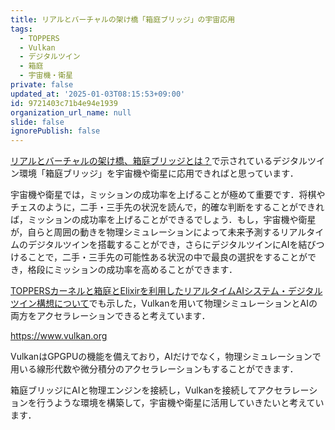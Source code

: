 ```yaml
---
title: リアルとバーチャルの架け橋「箱庭ブリッジ」の宇宙応用
tags:
  - TOPPERS
  - Vulkan
  - デジタルツイン
  - 箱庭
  - 宇宙機・衛星
private: false
updated_at: '2025-01-03T08:15:53+09:00'
id: 9721403c71b4e94e1939
organization_url_name: null
slide: false
ignorePublish: false
---
```

[リアルとバーチャルの架け橋、箱庭ブリッジとは？](https://hakoniwa-lab.net/2024/06/13/core-tech-06/)で示されているデジタルツイン環境「箱庭ブリッジ」を宇宙機や衛星に応用できればと思っています．

宇宙機や衛星では，ミッションの成功率を上げることが極めて重要です．将棋やチェスのように，二手・三手先の状況を読んで，的確な判断をすることができれば，ミッションの成功率を上げることができるでしょう．もし，宇宙機や衛星が，自らと周囲の動きを物理シミュレーションによって未来予測するリアルタイムのデジタルツインを搭載することができ，さらにデジタルツインにAIを結びつけることで，二手・三手先の可能性ある状況の中で最良の選択をすることができ，格段にミッションの成功率を高めることができます．

[TOPPERSカーネルと箱庭とElixirを利用したリアルタイムAIシステム・デジタルツイン構想について](https://qiita.com/zacky1972/items/19bb7c70a3647a90d832)でも示した，Vulkanを用いて物理シミュレーションとAIの両方をアクセラレーションできると考えています．

https://www.vulkan.org

VulkanはGPGPUの機能を備えており，AIだけでなく，物理シミュレーションで用いる線形代数や微分積分のアクセラレーションもすることができます．

箱庭ブリッジにAIと物理エンジンを接続し，Vulkanを接続してアクセラレーションを行うような環境を構築して，宇宙機や衛星に活用していきたいと考えています．
